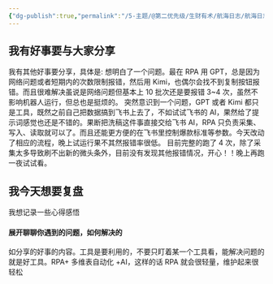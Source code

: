 ```yaml
---
{"dg-publish":true,"permalink":"/5-主题/@第二优先级/生财有术/航海日志/航海日志-RPA提效-2024-03-25/","tags":["生财有术","航海日志","RPA提效"],"noteIcon":"1","created":"2024-03-25","updated":"2024-04-10"}
---
```


## 我有好事要与大家分享
我有其他好事要分享，具体是: 想明白了一个问题。最在 RPA 用 GPT，总是因为网络问题或者短期内的次数限制报错，然后用 Kimi，也偶尔会找不到复制按钮报错。而且很难解决虽说是网络问题但基本上 10 批次还是要报错 3~4 次，虽然不影响机器人运行，但总也是挺烦的。 突然意识到一个问题，GPT 或者 Kimi 都只是工具，既然之前自己把数据搞到飞书上去了，不如试试飞书的 AI，果然给了提示词感觉也还是不错的。果断把洗稿这件事直接交给飞书 AI，RPA 只负责采集、写入、读取就可以了。而且还能更方便的在飞书里控制爆款标准等参数。今天改动了相应的流程，晚上试运行果不其然报错率很低。 目前完整的跑了 4 次，除了采集太多导致刷不出新的微头条外，目前没有发现其他报错情况，开心！！晚上再跑一夜试试看。

## 我今天想要复盘 
我想记录一些心得感悟 

#### 展开聊聊你遇到的问题，如何解决的
如分享的好事的内容。工具是要利用的，不要只盯着某一个工具看，能解决问题的就是好工具。RPA+ 多维表自动化 +AI，这样的话 RPA 就会很轻量，维护起来很轻松